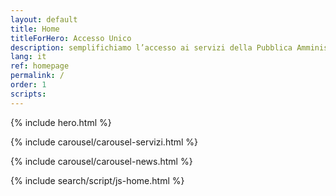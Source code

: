 ```yaml
---
layout: default
title: Home
titleForHero: Accesso Unico
description: semplifichiamo l’accesso ai servizi della Pubblica Amministrazione in Umbria
lang: it
ref: homepage
permalink: /
order: 1
scripts: 
---
```


{% include hero.html %}

<main class="container my-4" markdown="1">

{% include carousel/carousel-servizi.html %}

{% include carousel/carousel-news.html %}

</main>
{% include search/script/js-home.html %}
